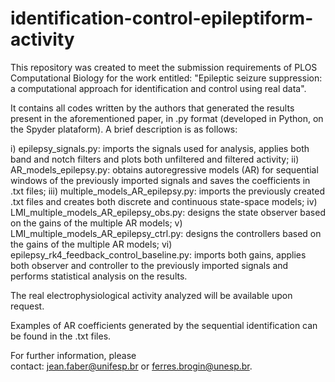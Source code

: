 # identification-control-epileptiform-activity

This repository was created to meet the submission requirements of PLOS Computational Biology for the work entitled: "Epileptic seizure suppression: a computational approach for identification and control using real data".

It contains all codes written by the authors that generated the results present in the aforementioned paper, in .py format (developed in Python, on the Spyder plataform). A brief description is as follows:

i) epilepsy_signals.py: imports the signals used for analysis, applies both band and notch filters and plots both unfiltered and filtered activity; ii) AR_models_epilepsy.py: obtains autoregressive models (AR) for sequential windows of the previously imported signals and saves the coefficients in .txt files; iii) multiple_models_AR_epilepsy.py: imports the previously created .txt files and creates both discrete and continuous state-space models; iv) LMI_multiple_models_AR_epilepsy_obs.py: designs the state observer based on the gains of the multiple AR models; v) LMI_multiple_models_AR_epilepsy_ctrl.py: designs the controllers based on the gains of the multiple AR models; vi) epilepsy_rk4_feedback_control_baseline.py: imports both gains, applies both observer and controller to the previously imported signals and performs statistical analysis on the results.  

The real electrophysiological activity analyzed will be available upon request. 

Examples of AR coefficients generated by the sequential identification can be found in the .txt files.

For further information, please contact: jean.faber@unifesp.br or ferres.brogin@unesp.br.
